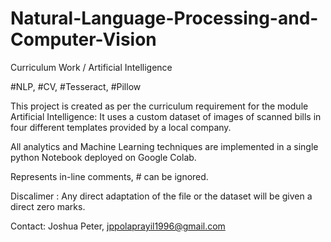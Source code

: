 # Natural-Language-Processing-and-Computer-Vision
Curriculum Work / Artificial Intelligence

#NLP, #CV, #Tesseract, #Pillow

This project is created as per the curriculum requirement for the module Artificial Intelligence: It uses a custom dataset of images of scanned bills in four different templates provided by a local company.

All analytics and Machine Learning techniques are implemented in a single python Notebook deployed on Google Colab.

Represents in-line comments, # can be ignored.

Discalimer : Any direct adaptation of the file or the dataset will be given a direct zero marks.

Contact: Joshua Peter, jppolaprayil1996@gmail.com

